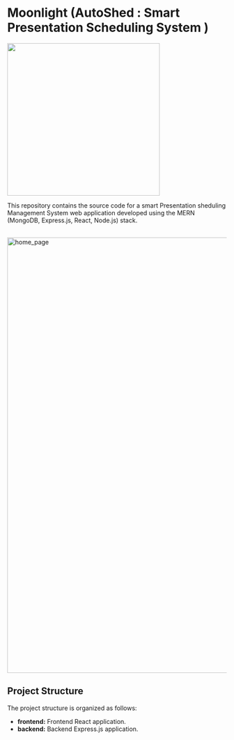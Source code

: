# Moonlight (AutoShed : Smart Presentation Scheduling System )

<p><img  src=""  width=350></a></p>

This repository contains the source code for a smart Presentation sheduling Management System web application developed using the MERN (MongoDB, Express.js, React, Node.js) stack.

<br>

<img src="" alt="home_page" width=1000 >


## Project Structure

The project structure is organized as follows:

- <b>frontend:</b> Frontend React application.
- <b>backend:</b> Backend Express.js application.<br><br>

